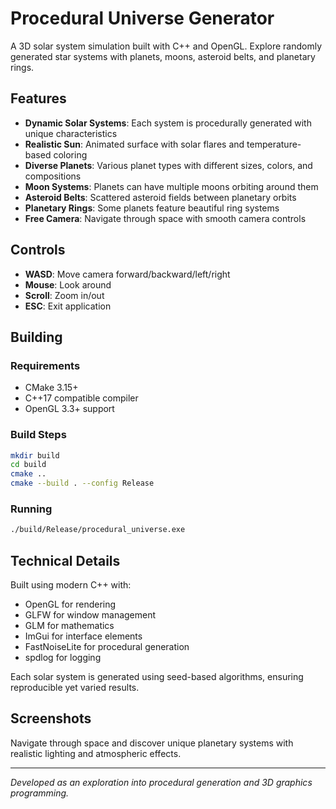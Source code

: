 # Procedural Universe Generator

A 3D solar system simulation built with C++ and OpenGL. Explore randomly generated star systems with planets, moons, asteroid belts, and planetary rings.

## Features

- **Dynamic Solar Systems**: Each system is procedurally generated with unique characteristics
- **Realistic Sun**: Animated surface with solar flares and temperature-based coloring
- **Diverse Planets**: Various planet types with different sizes, colors, and compositions
- **Moon Systems**: Planets can have multiple moons orbiting around them
- **Asteroid Belts**: Scattered asteroid fields between planetary orbits
- **Planetary Rings**: Some planets feature beautiful ring systems
- **Free Camera**: Navigate through space with smooth camera controls

## Controls

- **WASD**: Move camera forward/backward/left/right
- **Mouse**: Look around
- **Scroll**: Zoom in/out
- **ESC**: Exit application

## Building

### Requirements
- CMake 3.15+
- C++17 compatible compiler
- OpenGL 3.3+ support

### Build Steps
```bash
mkdir build
cd build
cmake ..
cmake --build . --config Release
```

### Running
```bash
./build/Release/procedural_universe.exe
```

## Technical Details

Built using modern C++ with:
- OpenGL for rendering
- GLFW for window management
- GLM for mathematics
- ImGui for interface elements
- FastNoiseLite for procedural generation
- spdlog for logging

Each solar system is generated using seed-based algorithms, ensuring reproducible yet varied results.

## Screenshots

Navigate through space and discover unique planetary systems with realistic lighting and atmospheric effects.

---

*Developed as an exploration into procedural generation and 3D graphics programming.*